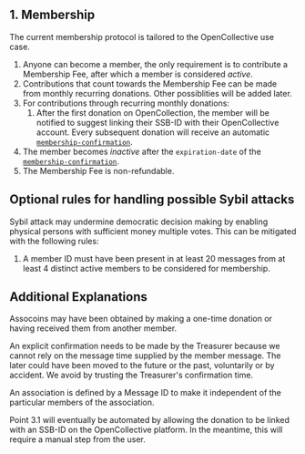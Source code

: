 ## 1. Membership

The current membership protocol is tailored to the OpenCollective use case.

1. Anyone can become a member, the only requirement is to contribute a Membership Fee, after which a member is considered *active*.
2. Contributions that count towards the Membership Fee can be made from monthly recurring donations. Other possiblities will be added later.
3. For contributions through recurring monthly donations:
   1. After the first donation on OpenCollection, the member will be notified to suggest linking their SSB-ID with their OpenCollective account. Every subsequent donation will receive an automatic [````membership-confirmation````](../messages.md).
4. The member becomes *inactive* after the ````expiration-date```` of the [````membership-confirmation````](../messages.md).
5. The Membership Fee is non-refundable.

## Optional rules for handling possible Sybil attacks

Sybil attack may undermine democratic decision making by enabling physical persons with sufficient money multiple votes. This can be mitigated with the following rules:

1. A member ID must have been present in at least 20 messages from at least 4 distinct active members to be considered for membership.

## Additional Explanations

Assocoins may have been obtained by making a one-time donation or having received them from another member.

An explicit confirmation needs to be made by the Treasurer because we cannot rely on the message time supplied by the member message. The later could have been moved to the future or the past, voluntarily or by accident. We avoid by trusting the Treasurer's confirmation time.

An association is defined by a Message ID to make it independent of the particular members of the association.

Point 3.1 will eventually be automated by allowing the donation to be linked with an SSB-ID on the OpenCollective platform. In the meantime, this will require a manual step from the user.




